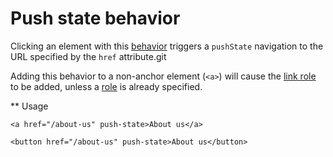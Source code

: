 # Push state behavior

Clicking an element with this [behavior](https://github.com/chalbert/register-behavior) triggers a `pushState`
navigation to the URL specified by the `href` attribute.git

Adding this behavior to a non-anchor element (`<a>`) will cause the [link role](https://www.w3.org/TR/wai-aria/roles#link) to be added, unless a [role](https://www.w3.org/TR/wai-aria/roles) is already
 specified.

** Usage

```
<a href="/about-us" push-state>About us</a>

<button href="/about-us" push-state>About us</button>
```

